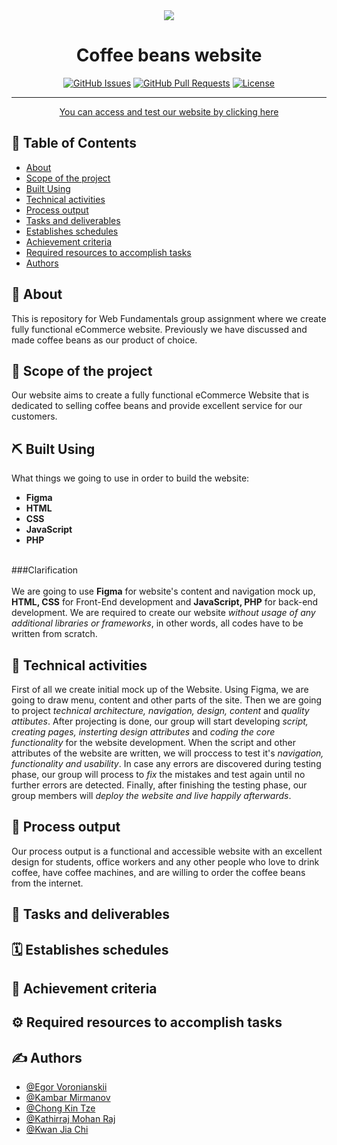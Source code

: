 <div align="center">
  <img src="https://img.jakpost.net/c/2019/03/12/2019_03_12_67439_1552382803._large.jpg">
</div>

<h1 align="center">Coffee beans website</h1>

<div align="center">

[![GitHub Issues](https://img.shields.io/github/issues/vrnsky/android-hacker-tab.svg)](https://github.com/kamasaky/WEB1201-Assignment/issues)
[![GitHub Pull Requests](https://img.shields.io/github/issues-pr/vrnsky/android-hacker-tab.svg)](https://github.com/kamasaky/WEB1201-Assignment/pulls)
[![License](https://img.shields.io/badge/license-MIT-blue.svg)](/LICENSE)

</div>

---

<p align="center"> <a href="https://wonderful-sand-0a9f8e210.azurestaticapps.net/">You can access and test our website by clicking here</a>
    <br> 
</p>

## 📝 Table of Contents

- [About](#about)
- [Scope of the project](#scope)
- [Built Using](#built_using)
- [Technical activities](#technical_activities)
- [Process output](#output)
- [Tasks and deliverables](#tasks_and_deliverables)
- [Establishes schedules](#schedules)
- [Achievement criteria](#criteria)
- [Required resources to accomplish tasks](#resources)
- [Authors](#authors)


## 🧐 About <a name = "about"></a>

This is repository for Web Fundamentals group assignment where we create fully functional eCommerce website. Previously we have discussed and made coffee beans as our product of choice.

## 🏁 Scope of the project <a name = "scope"></a>

 Our website aims to create a fully functional eCommerce Website that is dedicated to selling coffee beans and provide excellent service for our customers.

## ⛏️ Built Using <a name = "built_using"></a>

What things we going to use in order to build the website:

- <b>Figma</b>
- <b>HTML</b>
- <b>CSS</b>
- <b>JavaScript</b>
- <b>PHP</b>
<br>
###Clarification
<br>
<br>
We are going to use <b>Figma</b> for website's content and navigation mock up, <b> HTML, CSS</b> for Front-End development and <b>JavaScript, PHP</b> for back-end development. We are required to create our website <i>without usage of any additional libraries or frameworks</i>, in other words, all codes have to be written from scratch.

## 🔧 Technical activities <a name = "technical_activities"></a>
 First of all we create initial mock up of the Website. Using Figma, we are going to draw menu, content and other parts of the site. Then we are going to project <i>technical architecture, navigation, design, content</i> and <i>quality attibutes</i>. After projecting is done, our group will start developing <i>script, creating pages, insterting design attributes</i> and <i>coding the core functionality</i> for the website development. When the script and other attributes of the website are written, we will proccess to test it's <i>navigation, functionality and usability</i>. In case any errors are discovered during testing phase, our group will process to <i>fix</i> the mistakes and test again until no further errors are detected. Finally, after finishing the testing phase, our group members will <i>deploy the website and live happily afterwards</i>.

## 🧭 Process output <a name="output"></a>

Our process output is a functional and accessible website with an excellent design for students, office workers and any other people who love to drink coffee, have coffee machines, and are willing to order the coffee beans from the internet.

## 📜 Tasks and deliverables <a name="tasks_and_deliverables"></a>

## 🗓️ Establishes schedules <a name="schedules"></a>

## 📌 Achievement criteria <a name="criteria"></a>
## ⚙️ Required resources to accomplish tasks <a name="resources"></a>

## ✍️ Authors <a name = "authors"></a>

- [@Egor Voronianskii](https://github.com/vrnsky)
- [@Kambar Mirmanov](https://github.com/kamasaky)
- [@Chong Kin Tze](https://github.com/KTGor)
- [@Kathirraj Mohan Raj](https://github.com/Kathirraj98)
- [@Kwan Jia Chi](https://github.com/JasonKwan2001)



